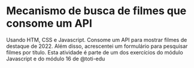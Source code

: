 # Mecanismo de busca de filmes que consome um API
Usando HTM, CSS e Javascript. Consome um API para mostrar filmes de destaque de 2022. Além disso, acrescentei um formulário para pesquisar filmes por título. Esta atividade é parte de um dos exercícios do módulo Javascript e do módulo 16 de @toti-edu 
